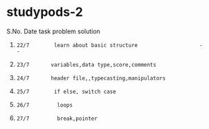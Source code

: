 # studypods-2
S.No.    Date                 task                               problem             solution 
 1.     22/7        learn about basic structure                    -                    -
 2.     23/7       variables,data type,score,comments             
 3.     24/7       header file,,typecasting,manipulators      
 4.     25/7        if else, switch case
 5.     26/7         loops          
 6.     27/7         break,pointer 
